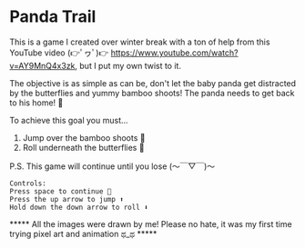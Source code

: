 # Panda Trail

This is a game I created over winter break with a ton of help from this YouTube video (👉ﾟヮﾟ)👉 https://www.youtube.com/watch?v=AY9MnQ4x3zk, but I put my own twist to it.

The objective is as simple as can be, don't let the baby panda get distracted by the butterflies and yummy bamboo shoots! The panda needs to get back to his home! 🐼

To achieve this goal you must...
1. Jump over the bamboo shoots 🎍
2. Roll underneath the butterflies 🦋

P.S. This game will continue until you lose (～￣▽￣)～
~~~~~~~~~~~~~~~~~~~~~~~~~~~~~~~~~~~~~~~~~~~~~~~~~~~~~~~~~~~~~~~~~~~~~~~~~~~~~~~~~~~~~~~~~~~~~~~~~~~~~~~~~~~~~~~
Controls:
Press space to continue 💨
Press the up arrow to jump ⬆️
Hold down the down arrow to roll ⬇️
~~~~~~~~~~~~~~~~~~~~~~~~~~~~~~~~~~~~~~~~~~~~~~~~~~~~~~~~~~~~~~~~~~~~~~~~~~~~~~~~~~~~~~~~~~~~~~~~~~~~~~~~~~~~~~~

***** All the images were drawn by me! Please no hate, it was my first time trying pixel art and animation ಥ_ಥ *****
